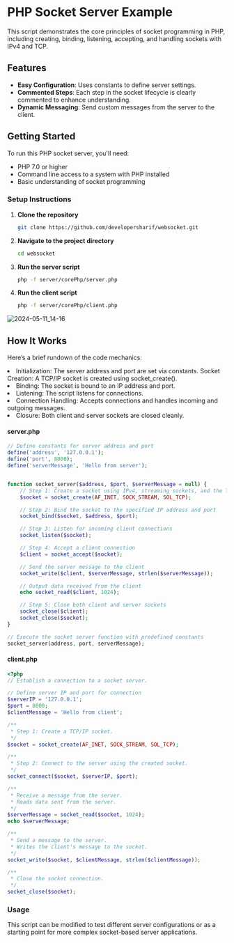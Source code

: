 # PHP Socket Server Example

This script demonstrates the core principles of socket programming in PHP, including creating, binding, listening, accepting, and handling sockets with IPv4 and TCP.

## Features

- **Easy Configuration**: Uses constants to define server settings.
- **Commented Steps**: Each step in the socket lifecycle is clearly commented to enhance understanding.
- **Dynamic Messaging**: Send custom messages from the server to the client.

## Getting Started

To run this PHP socket server, you'll need:

- PHP 7.0 or higher
- Command line access to a system with PHP installed
- Basic understanding of socket programming

### Setup Instructions

1. **Clone the repository**

   ```bash
   git clone https://github.com/developersharif/websocket.git

   ```

2. **Navigate to the project directory**
   ```bash
   cd websocket
   ```
3. **Run the server script**
   ```bash
   php -f server/corePhp/server.php
   ```
4. **Run the client script**
   ```bash
   php -f server/corePhp/client.php
   ```
![2024-05-11_14-16](https://github.com/developersharif/websocket/assets/54396379/031223dd-002c-4c91-b013-aa9a91070b81)

## How It Works

Here’s a brief rundown of the code mechanics:

<li>Initialization: The server address and port are set via constants.
Socket Creation: A TCP/IP socket is created using socket_create().</li>
<li>Binding: The socket is bound to an IP address and port.</li>
<li>Listening: The script listens for connections.</li>
<li>Connection Handling: Accepts connections and handles incoming and outgoing messages.</li>
<li>Closure: Both client and server sockets are closed cleanly.</li>

#### **server.php**

```php
// Define constants for server address and port
define('address', '127.0.0.1');
define('port', 8000);
define('serverMessage', 'Hello from server');


function socket_server($address, $port, $serverMessage = null) {
    // Step 1: Create a socket using IPv4, streaming sockets, and the TCP protocol
    $socket = socket_create(AF_INET, SOCK_STREAM, SOL_TCP);

    // Step 2: Bind the socket to the specified IP address and port
    socket_bind($socket, $address, $port);

    // Step 3: Listen for incoming client connections
    socket_listen($socket);

    // Step 4: Accept a client connection
    $client = socket_accept($socket);

    // Send the server message to the client
    socket_write($client, $serverMessage, strlen($serverMessage));

    // Output data received from the client
    echo socket_read($client, 1024);

    // Step 5: Close both client and server sockets
    socket_close($client);
    socket_close($socket);
}

// Execute the socket server function with predefined constants
socket_server(address, port, serverMessage);
```

#### client.php

```php
<?php
// Establish a connection to a socket server.

// Define server IP and port for connection
$serverIP = '127.0.0.1';
$port = 8000;
$clientMessage = 'Hello from client';

/**
 * Step 1: Create a TCP/IP socket.
 */
$socket = socket_create(AF_INET, SOCK_STREAM, SOL_TCP);

/**
 * Step 2: Connect to the server using the created socket.
 */
socket_connect($socket, $serverIP, $port);

/**
 * Receive a message from the server.
 * Reads data sent from the server.
 */
$serverMessage = socket_read($socket, 1024);
echo $serverMessage;

/**
 * Send a message to the server.
 * Writes the client's message to the socket.
 */
socket_write($socket, $clientMessage, strlen($clientMessage));

/**
 * Close the socket connection.
 */
socket_close($socket);

```

### Usage

This script can be modified to test different server configurations or as a starting point for more complex socket-based server applications.
